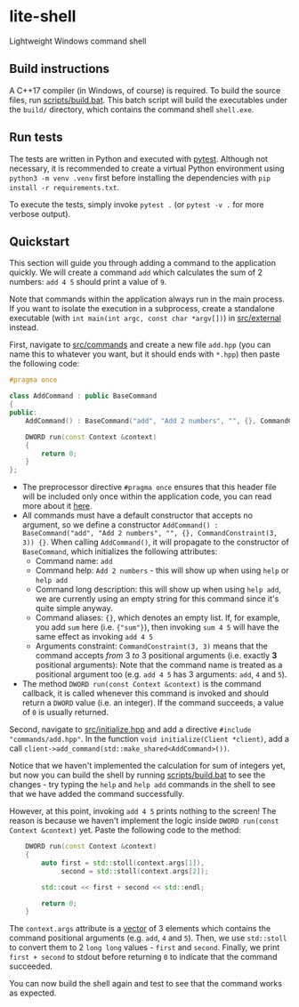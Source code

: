 # lite-shell
Lightweight Windows command shell

## Build instructions
A C++17 compiler (in Windows, of course) is required. To build the source files, run [scripts/build.bat](/scripts/build.bat).
This batch script will build the executables under the `build/` directory, which contains the command shell `shell.exe`.

## Run tests
The tests are written in Python and executed with [pytest](https://docs.pytest.org/). Although not necessary, it is recommended to create a virtual Python environment using `python3 -m venv .venv` first before installing the dependencies with `pip install -r requirements.txt`.

To execute the tests, simply invoke `pytest .` (or `pytest -v .` for more verbose output).

## Quickstart
This section will guide you through adding a command to the application quickly. We will create a command `add` which calculates the sum of 2 numbers: `add 4 5` should print a value of `9`.

Note that commands within the application always run in the main process. If you want to isolate the execution in a subprocess, create a standalone executable (with `int main(int argc, const char *argv[])`) in [src/external](/src/external) instead.

First, navigate to [src/commands](/src/commands) and create a new file `add.hpp` (you can name this to whatever you want, but it should ends with `*.hpp`) then paste the following code:
```cpp
#pragma once

class AddCommand : public BaseCommand
{
public:
    AddCommand() : BaseCommand("add", "Add 2 numbers", "", {}, CommandConstraint(3, 3)) {}

    DWORD run(const Context &context)
    {
        return 0;
    }
};
```
- The preprocessor directive `#pragma once` ensures that this header file will be included only once within the application code, you can read more about it [here](https://en.wikipedia.org/wiki/Pragma_once).
- All commands must have a default constructor that accepts no argument, so we define a constructor `AddCommand() : BaseCommand("add", "Add 2 numbers", "", {}, CommandConstraint(3, 3)) {}`. When calling `AddCommand()`, it will propagate to the constructor of `BaseCommand`, which initializes the following attributes:
  - Command name: `add`
  - Command help: `Add 2 numbers` - this will show up when using `help` or `help add`
  - Command long description: this will show up when using `help add`, we are currently using an empty string for this command since it's quite simple anyway.
  - Command aliases: `{}`, which denotes an empty list. If, for example, you add `sum` here (i.e. `{"sum"}`), then invoking `sum 4 5` will have the same effect as invoking `add 4 5`
  - Arguments constraint: `CommandConstraint(3, 3)` means that the command accepts *from* 3 *to* 3 positional arguments (i.e. exactly **3** positional arguments): Note that the command name is treated as a positional argument too (e.g. `add 4 5` has 3 arguments: `add`, `4` and `5`).
- The method `DWORD run(const Context &context)` is the command callback, it is called whenever this command is invoked and should return a `DWORD` value (i.e. an integer). If the command succeeds, a value of `0` is usually returned.

Second, navigate to [src/initialize.hpp](/src/initialize.hpp) and add a directive `#include "commands/add.hpp"`. In the function `void initialize(Client *client)`, add a call `client->add_command(std::make_shared<AddCommand>())`.

Notice that we haven't implemented the calculation for sum of integers yet, but now you can build the shell by running [scripts/build.bat](/scripts/build.bat) to see the changes - try typing the `help` and `help add` commands in the shell to see that we have added the command successfully.

However, at this point, invoking `add 4 5` prints nothing to the screen! The reason is because we haven't implement the logic inside `DWORD run(const Context &context)` yet. Paste the following code to the method:
```cpp
    DWORD run(const Context &context)
    {
        auto first = std::stoll(context.args[1]),
             second = std::stoll(context.args[2]);

        std::cout << first + second << std::endl;

        return 0;
    }
```
The `context.args` attribute is a [vector](https://cplusplus.com/reference/vector/vector/) of 3 elements which contains the command positional arguments (e.g. `add`, `4` and `5`). Then, we use `std::stoll` to convert them to 2 `long long` values - `first` and `second`. Finally, we print `first + second` to stdout before returning `0` to indicate that the command succeeded.

You can now build the shell again and test to see that the command works as expected.

